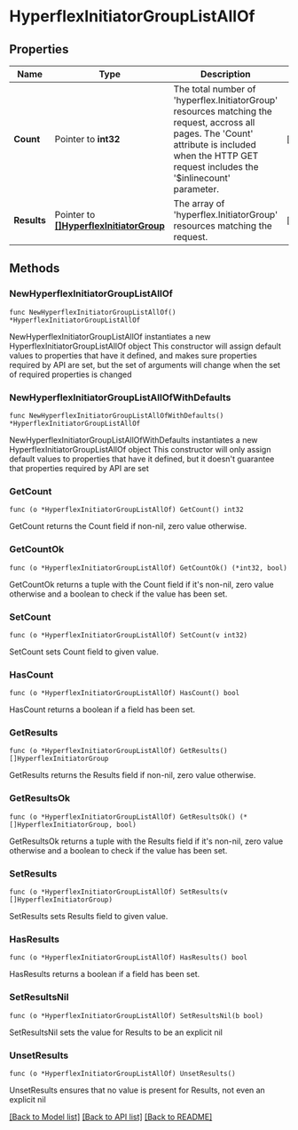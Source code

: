# HyperflexInitiatorGroupListAllOf

## Properties

Name | Type | Description | Notes
------------ | ------------- | ------------- | -------------
**Count** | Pointer to **int32** | The total number of &#39;hyperflex.InitiatorGroup&#39; resources matching the request, accross all pages. The &#39;Count&#39; attribute is included when the HTTP GET request includes the &#39;$inlinecount&#39; parameter. | [optional] 
**Results** | Pointer to [**[]HyperflexInitiatorGroup**](HyperflexInitiatorGroup.md) | The array of &#39;hyperflex.InitiatorGroup&#39; resources matching the request. | [optional] 

## Methods

### NewHyperflexInitiatorGroupListAllOf

`func NewHyperflexInitiatorGroupListAllOf() *HyperflexInitiatorGroupListAllOf`

NewHyperflexInitiatorGroupListAllOf instantiates a new HyperflexInitiatorGroupListAllOf object
This constructor will assign default values to properties that have it defined,
and makes sure properties required by API are set, but the set of arguments
will change when the set of required properties is changed

### NewHyperflexInitiatorGroupListAllOfWithDefaults

`func NewHyperflexInitiatorGroupListAllOfWithDefaults() *HyperflexInitiatorGroupListAllOf`

NewHyperflexInitiatorGroupListAllOfWithDefaults instantiates a new HyperflexInitiatorGroupListAllOf object
This constructor will only assign default values to properties that have it defined,
but it doesn't guarantee that properties required by API are set

### GetCount

`func (o *HyperflexInitiatorGroupListAllOf) GetCount() int32`

GetCount returns the Count field if non-nil, zero value otherwise.

### GetCountOk

`func (o *HyperflexInitiatorGroupListAllOf) GetCountOk() (*int32, bool)`

GetCountOk returns a tuple with the Count field if it's non-nil, zero value otherwise
and a boolean to check if the value has been set.

### SetCount

`func (o *HyperflexInitiatorGroupListAllOf) SetCount(v int32)`

SetCount sets Count field to given value.

### HasCount

`func (o *HyperflexInitiatorGroupListAllOf) HasCount() bool`

HasCount returns a boolean if a field has been set.

### GetResults

`func (o *HyperflexInitiatorGroupListAllOf) GetResults() []HyperflexInitiatorGroup`

GetResults returns the Results field if non-nil, zero value otherwise.

### GetResultsOk

`func (o *HyperflexInitiatorGroupListAllOf) GetResultsOk() (*[]HyperflexInitiatorGroup, bool)`

GetResultsOk returns a tuple with the Results field if it's non-nil, zero value otherwise
and a boolean to check if the value has been set.

### SetResults

`func (o *HyperflexInitiatorGroupListAllOf) SetResults(v []HyperflexInitiatorGroup)`

SetResults sets Results field to given value.

### HasResults

`func (o *HyperflexInitiatorGroupListAllOf) HasResults() bool`

HasResults returns a boolean if a field has been set.

### SetResultsNil

`func (o *HyperflexInitiatorGroupListAllOf) SetResultsNil(b bool)`

 SetResultsNil sets the value for Results to be an explicit nil

### UnsetResults
`func (o *HyperflexInitiatorGroupListAllOf) UnsetResults()`

UnsetResults ensures that no value is present for Results, not even an explicit nil

[[Back to Model list]](../README.md#documentation-for-models) [[Back to API list]](../README.md#documentation-for-api-endpoints) [[Back to README]](../README.md)


